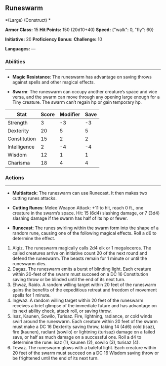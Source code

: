 ## Runeswarm
*(Large) (Construct) *

**Armor Class:** 15
**Hit Points:** 150 (20d10+40)
**Speed:** {"walk": 0, "fly": 60}

**Initiative:** 20
**Proficiency Bonus:**
**Challenge:** 10

**Languages:** —

### Abilities
 --- 
- **Magic Resistance**: The runeswarm has advantage on saving throws against spells and other magical effects.

- **Swarm**: The runeswarm can occupy another creature’s space and vice versa, and the swarm can move through any opening large enough for a Tiny creature. The swarm can’t regain hp or gain temporary hp.



| Stat | Score | Modifier | Save |
| ---- | ---- | ---- | ---- |
| Strength | 3 | -3 | -3 |
| Dexterity | 20 | 5 | 5 |
| Constitution | 15 | 2 | 2 |
| Intelligence | 2 | -4 | -4 |
| Wisdom | 12 | 1 | 1 |
| Charisma | 18 | 4 | 4 |

### Actions
 --- 
- **Multiattack**: The runeswarm can use Runecast. It then makes two cutting runes attacks.

- **Cutting Runes**: Melee Weapon Attack: +11 to hit, reach 0 ft., one creature in the swarm’s space. Hit: 15 (6d4) slashing damage, or 7 (3d4) slashing damage if the swarm has half of its hp or fewer.

- **Runecast**: The runes swirling within the swarm form into the shape of a random rune, causing one of the following magical effects. Roll a d6 to determine the effect.
1. Algiz. The runeswarm magically calls 2d4 elk or 1 megaloceros. The called creatures arrive on initiative count 20 of the next round and defend the runeswarm. The beasts remain for 1 minute or until the runeswarm dies.
2. Dagaz. The runeswarm emits a burst of blinding light. Each creature within 20-feet of the swarm must succeed on a DC 16 Constitution saving throw or be blinded until the end of its next turn.
3. Ehwaz, Raido. A random willing target within 20 feet of the runeswarm gains the benefits of the expeditious retreat and freedom of movement spells for 1 minute.
4. Ingwaz. A random willing target within 20 feet of the runeswarm receives a brief glimpse of the immediate future and has advantage on its next ability check, attack roll, or saving throw.
5. Isaz, Kaunen, Sowilo, Turisaz. Fire, lightning, radiance, or cold winds swirl around the runeswarm. Each creature within 20 feet of the swarm must make a DC 16 Dexterity saving throw, taking 14 (4d6) cold (isaz), fire (kaunen), radiant (sowilo) or lightning (turisaz) damage on a failed save, or half as much damage on a successful one. Roll a d4 to determine the rune: isaz (1), kaunen (2), sowilo (3), turisaz (4).
6. Tewaz. The runeswarm glows with a baleful light. Each creature within 20 feet of the swarm must succeed on a DC 16 Wisdom saving throw or be frightened until the end of its next turn.

